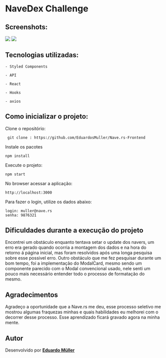 <h1>  NaveDex Challenge </h1>

## Screenshots:

<img src=".nave/src/assets/screen1.png">
<img src=".nave/src/assets/screen2.png">

## Tecnologias utilizadas:
```
- Styled Components

- API

- React 

- Hooks

- axios

```

 
## Como inicializar o projeto:

Clone  o repositório: 
```
 git clone : https://github.com/EduardosMuller/Nave.rs-Frontend
```
Instale os pacotes
```
npm install
```

Execute o projeto:
```
npm start
```
No browser acessar a aplicação:
```
http://localhost:3000
```
Para fazer o login, utilize os dados abaixo:
```
login: muller@nave.rs
senha: 9876321
```

## Dificuldades durante a execução do projeto

Encontrei um obstáculo enquanto tentava setar o update dos navers, um erro era gerado quando ocorria a montagem dos dados e na hora do retorno á página inicial, mas foram resolvidos após uma longa pesquisa sobre esse possivel erro.
Outro obstáculo que me fez pesquisar durante um bom tempo, foi a implementação do ModalCard, mesmo sendo um componente parecido com o Modal convencional usado, nele senti um pouco mais necessário entender todo o processo de formatação do mesmo.



## Agradecimentos

Agradeço a oportunidade que a Nave.rs me deu, esse processo seletivo me mostrou algumas fraquezas minhas e quais habilidades eu melhorei com o decorrer desse processo. Esse aprendizado ficará gravado agora na minha mente.

## Autor

Desenvolvido por [**Eduardo Müller**](https://www.linkedin.com/in/eduardosm%C3%BCller/)
